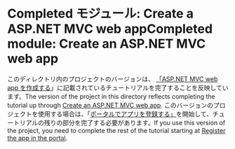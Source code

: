 # <a name="completed-module-create-an-aspnet-mvc-web-app"></a><span data-ttu-id="3ba0e-101">Completed モジュール: Create a ASP.NET MVC web app</span><span class="sxs-lookup"><span data-stu-id="3ba0e-101">Completed module: Create an ASP.NET MVC web app</span></span>

<span data-ttu-id="3ba0e-102">このディレクトリ内のプロジェクトのバージョンは、 [「ASP.NET MVC web app を作成する](https://docs.microsoft.com/graph/training/aspnet-tutorial?tutorial-step=1)」に記載されているチュートリアルを完了することを反映しています。</span><span class="sxs-lookup"><span data-stu-id="3ba0e-102">The version of the project in this directory reflects completing the tutorial up through [Create an ASP.NET MVC web app](https://docs.microsoft.com/graph/training/aspnet-tutorial?tutorial-step=1).</span></span> <span data-ttu-id="3ba0e-103">このバージョンのプロジェクトを使用する場合は、「[ポータルでアプリを登録する」](https://docs.microsoft.com/graph/training/aspnet-tutorial?tutorial-step=2)を開始して、チュートリアルの残りの部分を完了する必要があります。</span><span class="sxs-lookup"><span data-stu-id="3ba0e-103">If you use this version of the project, you need to complete the rest of the tutorial starting at [Register the app in the portal](https://docs.microsoft.com/graph/training/aspnet-tutorial?tutorial-step=2).</span></span>